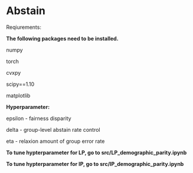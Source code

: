 # Abstain

Reqiurements:

**The following packages need to be installed.**

numpy

torch

cvxpy

scipy==1.10

matplotlib



**Hyperparameter:**

epsilon - fairness disparity

delta - group-level abstain rate control

eta - relaxion amount of group error rate


**To tune hypterparameter for LP, go to src/LP_demographic_parity.ipynb**

**To tune hypterparameter for IP, go to src/IP_demographic_parity.ipynb**
